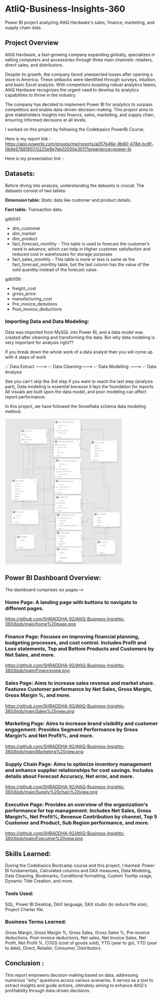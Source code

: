 # AtliQ-Business-Insights-360
Power BI project analyzing AtliQ Hardware's sales, finance, marketing, and supply chain data.

## Project Overview

AltiQ Hardware, a fast-growing company expanding globally, specializes in selling computers and accessories through three main channels: retailers, direct sales, and distributors.

Despite its growth, the company faced unexpected losses after opening a store in America. These setbacks were identified through surveys, intuition, and basic Excel analysis. With competitors boasting robust analytics teams, AltiQ Hardware recognizes the urgent need to develop its analytics capabilities to thrive in the industry.

The company has decided to implement Power BI for analytics to surpass competitors and enable data-driven decision-making. This project aims to give stakeholders insights into finance, sales, marketing, and supply chain, ensuring informed decisions at all levels.

I worked on this project by following the Codebasics PowerBi Course, 

Here is my report link - https://app.powerbi.com/groups/me/reports/a057b46e-8b80-478d-bc8f-0b9e57881807/0225e9e7eb02500e3011?experience=power-bi

Here is my presentation link -

## Datasets:

Before diving into analysis, understanding the datasets is crucial. The datasets consist of two tables:

**Dimension table:** Static data like customer and product details.

**Fact table:** Transaction data.

gdb041:
* dim_customer
* dim_market
* dim_product
* fact_forecast_monthly - This table is used to forecast the customer’s need in advance, which can help in Higher customer satisfaction and reduced cost in warehouses for storage purposes
* fact_sales_monthly - This table is more or less is same as the fact_forecast_monthly table, but the last column has the value of the sold quantity instead of the forecast value.

gdb056:
* freight_cost
* gross_price
* manufacturing_cost
* Pre_invoice_dedutions
* Post_invoice_deductions


### Importing Data and Data Modeling:

Data was imported from MySQL into Power BI, and a data model was created after cleaning and transforming the data. But why data modeling is very important for analysis right??

If you break down the whole work of a data analyst then you will come up with 4 steps of work 

✅ Data Extract ---> ✅ Data Cleaning---> ✅ Data Modelling ---> ✅ Data Analysis

See you can't skip the 3rd step if you want to reach the last step (analysis part), 
Data modeling is essential because it lays the foundation for reports. All visuals are built upon the data model, and poor modeling can affect report performance.

In this project, we have followed the Snowflake schema data modeling method. 


![data modelling](https://github.com/SHRADDHA-92/AtliQ-Business-Insights-360/blob/main/Data%20modelling.png)


## Power BI Dashboard Overview:

The dashboard comprises six pages-->

### Home Page: A landing page with buttons to navigate to different pages.

https://github.com/SHRADDHA-92/AtliQ-Business-Insights-360/blob/main/home%20page.png


### Finance Page: Focuses on improving financial planning, budgeting processes, and cost control. Includes Profit and Loss statements, Top and Bottom Products and Customers by Net Sales, and more.

https://github.com/SHRADDHA-92/AtliQ-Business-Insights-360/blob/main/Financeview.png


### Sales Page: Aims to increase sales revenue and market share. Features Customer performance by Net Sales, Gross Margin, Gross Margin %, and more.

https://github.com/SHRADDHA-92/AtliQ-Business-Insights-360/blob/main/Sales%20view.png


### Marketing Page: Aims to increase brand visibility and customer engagement. Provides Segment Performance by Gross Margin% and Net Profit%, and more.

https://github.com/SHRADDHA-92/AtliQ-Business-Insights-360/blob/main/Marketing%20view.png


### Supply Chain Page: Aims to optimize inventory management and enhance supplier relationships for cost savings. Includes details about Forecast Accuracy, Net error, and more.

https://github.com/SHRADDHA-92/AtliQ-Business-Insights-360/blob/main/Supply%20chain%20view.png


### Executive Page: Provides an overview of the organization's performance for top management. Includes Net Sales, Gross Margin%, Net Profit%, Revenue Contribution by channel, Top 5 Customer and Product, Sub Region performance, and more.

https://github.com/SHRADDHA-92/AtliQ-Business-Insights-360/blob/main/Executive%20view.png


## Skills Learned:

During the Codebasics Bootcamp course and this project, I learned:
Power BI fundamentals,
Calculated columns and DAX measures,
Data Modeling, Data Cleaning, Bookmarks, Conditional formatting,
Custom Tooltip usage, Dynamic Title Creation, and more.

### Tools Used:

SQL, Power BI Desktop, DAX language, DAX studio (to reduce file size), Project Charter file.

### Business Terms Learned:

Gross Margin, Gross Margin %, Gross Sales, Gross Sales %, Pre-invoice deductions, Post-invoice deductions, Net sales, Net Invoice Sales, Net Profit, Net Profit %, COGS (cost of goods sold), YTG (year to go), YTD (year to date), Direct, Retailer, Consumer, Distributors.

## Conclusion :

This report empowers decision-making based on data, addressing numerous "why" questions across various scenarios. It serves as a tool to extract insights and guide actions, ultimately aiming to enhance AltiQ's profitability through data-driven decisions.
